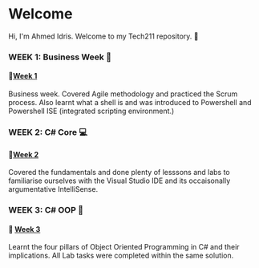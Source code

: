 
# Welcome
Hi, I'm Ahmed Idris. Welcome to my Tech211 repository. :wave:


### WEEK 1: Business Week :briefcase:
#### :file_folder:[Week 1](/Week%201/)
Business week. Covered Agile methodology and practiced the Scrum process. Also learnt what a shell is and was introduced to Powershell and Powershell ISE (integrated scripting environment.)

### WEEK 2: C# Core :computer:
#### :file_folder:[Week 2](./Week%202/)
Covered the fundamentals and done plenty of lesssons and labs to familiarise ourselves with the Visual Studio IDE and its occaisonally argumentative IntelliSense.

### WEEK 3: C# OOP :gem:
#### :file_folder: [Week 3](/Week%203/)
Learnt the four pillars of Object Oriented Programming in C# and their implications. All Lab tasks were completed within the same solution. 